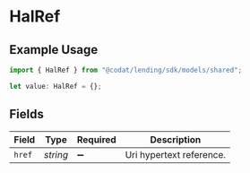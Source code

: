 # HalRef

## Example Usage

```typescript
import { HalRef } from "@codat/lending/sdk/models/shared";

let value: HalRef = {};
```

## Fields

| Field                    | Type                     | Required                 | Description              |
| ------------------------ | ------------------------ | ------------------------ | ------------------------ |
| `href`                   | *string*                 | :heavy_minus_sign:       | Uri hypertext reference. |